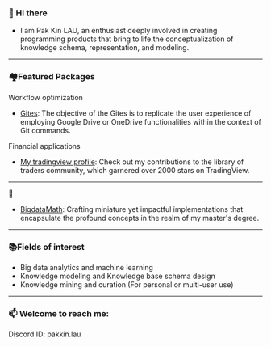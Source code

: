 ### 👋 Hi there
- I am Pak Kin LAU, an enthusiast deeply involved in creating programming products that bring to life the conceptualization of knowledge schema, representation, and modeling.

---
### 🏘Featured Packages
Workflow optimization
- [Gites](https://github.com/pakkinlau/gites): The objective of the Gites is to replicate the user experience of employing Google Drive or OneDrive functionalities within the context of Git commands.

Financial applications
- [My tradingview profile](https://www.tradingview.com/u/BillionaireLau/#published-scripts): Check out my contributions to the library of traders community, which garnered over 2000 stars on TradingView.

---
🌱
- [BigdataMath](https://github.com/pakkinlau/BigdataMath): Crafting miniature yet impactful implementations that encapsulate the profound concepts in the realm of my master's degree.



---
### 📚Fields of interest
- Big data analytics and machine learning
- Knowledge modeling and Knowledge base schema design
- Knowledge mining and curation (For personal or multi-user use) 

---
### 📫 Welcome to reach me: 
Discord ID: pakkin.lau

<!--
**pakkinlau/pakkinlau** is a ✨ _special_ ✨ repository because its `README.md` (this file) appears on your GitHub profile.

Here are some ideas to get you started:

- 🔭 I’m currently working on ...
- 🌱 I’m currently learning ...
- 👯 I’m looking to collaborate on ...
- 🤔 I’m looking for help with ...
- 💬 Ask me about ...
- 📫 How to reach me: ...
- 😄 Pronouns: ...
- ⚡ Fun fact: ...


---
### 🌱Featured Projects
- elt1
- elt2

---
### 🌱👯 I’m looking to collaborate on 
- [ScrapeEase]: A package that streamline the process of scraping dynamic or static websites.
- elt2

---
### ✨Publications
- elt1
- elt2

-->
